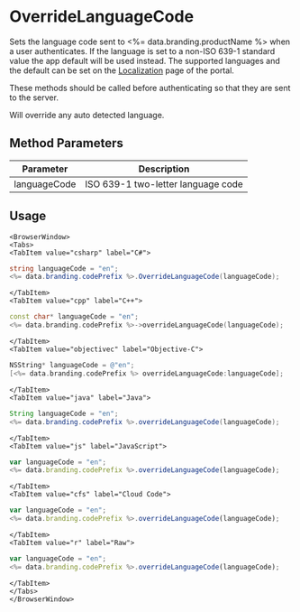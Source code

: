 # OverrideLanguageCode

Sets the language code sent to <%= data.branding.productName %> when a user authenticates. If the language is set to a non-ISO 639-1 standard value the app default will be used instead.  The supported languages and the default can be set on the [Localization](https://portal.braincloudservers.com/admin/dashboard#/development/core-settings-localization) page of the portal.

These methods should be called before authenticating so that they are sent to the server.

Will override any auto detected language.

## Method Parameters
Parameter | Description
--------- | -----------
languageCode | ISO 639-1 two-letter language code

## Usage

```mdx-code-block
<BrowserWindow>
<Tabs>
<TabItem value="csharp" label="C#">
```

```csharp
string languageCode = "en";
<%= data.branding.codePrefix %>.OverrideLanguageCode(languageCode);
```

```mdx-code-block
</TabItem>
<TabItem value="cpp" label="C++">
```

```cpp
const char* languageCode = "en";
<%= data.branding.codePrefix %>->overrideLanguageCode(languageCode);
```

```mdx-code-block
</TabItem>
<TabItem value="objectivec" label="Objective-C">
```

```objectivec
NSString* languageCode = @"en";
[<%= data.branding.codePrefix %> overrideLanguageCode:languageCode];
```

```mdx-code-block
</TabItem>
<TabItem value="java" label="Java">
```

```java
String languageCode = "en";
<%= data.branding.codePrefix %>.overrideLanguageCode(languageCode);
```

```mdx-code-block
</TabItem>
<TabItem value="js" label="JavaScript">
```

```javascript
var languageCode = "en";
<%= data.branding.codePrefix %>.overrideLanguageCode(languageCode);
```

```mdx-code-block
</TabItem>
<TabItem value="cfs" label="Cloud Code">
```

```javascript
var languageCode = "en";
<%= data.branding.codePrefix %>.overrideLanguageCode(languageCode);
```

```mdx-code-block
</TabItem>
<TabItem value="r" label="Raw">
```

```javascript
var languageCode = "en";
<%= data.branding.codePrefix %>.overrideLanguageCode(languageCode);
```

```mdx-code-block
</TabItem>
</Tabs>
</BrowserWindow>
```


